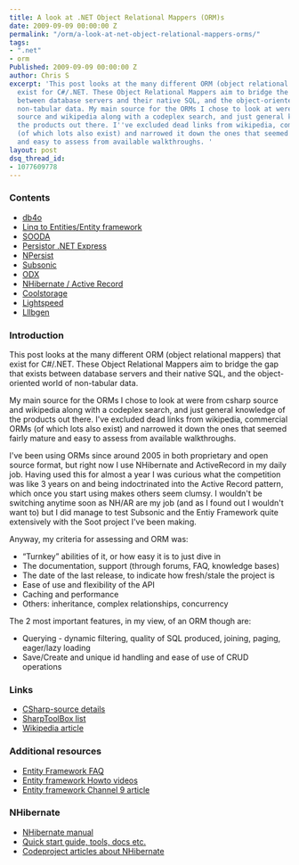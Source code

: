 ```yaml
---
title: A look at .NET Object Relational Mappers (ORM)s
date: 2009-09-09 00:00:00 Z
permalink: "/orm/a-look-at-net-object-relational-mappers-orms/"
tags:
- ".net"
- orm
Published: 2009-09-09 00:00:00 Z
author: Chris S
excerpt: 'This post looks at the many different ORM (object relational mappers) that
  exist for C#/.NET. These Object Relational Mappers aim to bridge the gap that exists
  between database servers and their native SQL, and the object-oriented world of
  non-tabular data. My main source for the ORMs I chose to look at were from csharp
  source and wikipedia along with a codeplex search, and just general knowledge of
  the products out there. I''ve excluded dead links from wikipedia, commercial ORMs
  (of which lots also exist) and narrowed it down the ones that seemed fairly mature
  and easy to assess from available walkthroughs. '
layout: post
dsq_thread_id:
- 1077609778
---
```


### Contents

  * [db4o][1]
  * [Linq to Entities/Entity framework][2]
  * [SOODA][3]
  * [Persistor .NET Express][4]
  * [NPersist][5]
  * [Subsonic][6]
  * [ODX][7]
  * [NHibernate / Active Record][8]
  * [Coolstorage][9]
  * [Lightspeed][10]
  * [Lllbgen][11]

<!--more-->

### Introduction

This post looks at the many different ORM (object relational mappers) that exist for C#/.NET. These Object Relational Mappers aim to bridge the gap that exists between database servers and their native SQL, and the object-oriented world of non-tabular data. 

My main source for the ORMs I chose to look at were from csharp source and wikipedia along with a codeplex search, and just general knowledge of the products out there. I've excluded dead links from wikipedia, commercial ORMs (of which lots also exist) and narrowed it down the ones that seemed fairly mature and easy to assess from available walkthroughs. 

I've been using ORMs since around 2005 in both proprietary and open source format, but right now I use NHibernate and ActiveRecord in my daily job. Having used this for almost a year I was curious what the competition was like 3 years on and being indoctrinated into the Active Record pattern, which once you start using makes others seem clumsy. I wouldn't be switching anytime soon as NH/AR are my job (and as I found out I wouldn't want to) but I did manage to test Subsonic and the Entiy Framework quite extensively with the Soot project I've been making. 

Anyway, my criteria for assessing and ORM was: 

  * &#8220;Turnkey&#8221; abilities of it, or how easy it is to just dive in
  * The documentation, support (through forums, FAQ, knowledge bases)
  * The date of the last release, to indicate how fresh/stale the project is
  * Ease of use and flexibility of the API
  * Caching and performance
  * Others: inheritance, complex relationships, concurrency

The 2 most important features, in my view, of an ORM though are: 

  * Querying - dynamic filtering, quality of SQL produced, joining, paging, eager/lazy loading
  * Save/Create and unique id handling and ease of use of CRUD operations

### Links

  * [CSharp-source details][12]
  * [SharpToolBox list][13]
  * [Wikipedia article][14]

### Additional resources

  * [Entity Framework FAQ][15]
  * [Entity framework Howto videos][15]
  * [Entity framework Channel 9 article][16]

### NHibernate

  * [NHibernate manual][17]
  * [Quick start guide, tools, docs etc.][18]
  * [Codeproject articles about NHibernate][19]

 [1]: /orm/a-look-at-net-orms-part-1#db4o
 [2]: /orm/a-look-at-net-orms-part-1#linqtoentities
 [3]: /orm/a-look-at-net-orms-part-1#sooda
 [4]: /orm/a-look-at-net-orms-part-2#persistor
 [5]: /orm/a-look-at-net-orms-part-2#npersist
 [6]: /orm/a-look-at-net-orms-part-2#subsonic
 [7]: /orm/a-look-at-net-orms-part-3#odx
 [8]: /orm/a-look-at-net-orms-part-3#nhibernate
 [9]: /orm/a-look-at-net-orms-part-3#coolstorage
 [10]: /orm/a-look-at-net-orms-part-3#lightspeed
 [11]: /orm/a-look-at-net-orms-part-3#lllbgen
 [12]: http://csharp-source.net/open-source/persistence
 [13]: http://sharptoolbox.com/categories/object-relational-mappers
 [14]: http://en.wikipedia.org/wiki/List_of_object-relational_mapping_software
 [15]: http://blogs.msdn.com/adonet/archive/2008/05/20/how-do-i-new-entity-framework-videos.aspx
 [16]: http://channel9.msdn.com/shows/Going+Deep/ADONET-Entity-Framework-What-How-Why/
 [17]: http://www.scribd.com/doc/2567151/nhibernate-reference
 [18]: http://nhforge.org/
 [19]: http://www.codeproject.com/info/search.aspx?artkw=nhibernate&sbo=kw